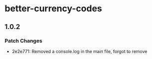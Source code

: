 # better-currency-codes

## 1.0.2

### Patch Changes

- 2e2e771: Removed a console.log in the main file, forgot to remove
